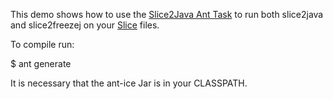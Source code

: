 This demo shows how to use the [Slice2Java Ant Task](https://doc.zeroc.com/display/Ice36/Slice2Java+Ant+Task)
to run both slice2java and slice2freezej on your [Slice](https://doc.zeroc.com/display/Ice/The+Slice+Language)
files.

To compile run:

$ ant generate

It is necessary that the ant-ice Jar is in your CLASSPATH.
